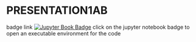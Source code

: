 # PRESENTATION1AB
badge link
[![Jupyter Book Badge](https://jupyterbook.org/badge.svg)](https://mybinder.org/v2/gh/gangadHARD1/PRESENTATION1AB/7ea369820e3a018d4e40e9bb25e1ef11647de82a?urlpath=lab%2Ftree%2Fanunaypr1.ipynb)
click on  the jupyter notebook badge to open an executable environment for the code
